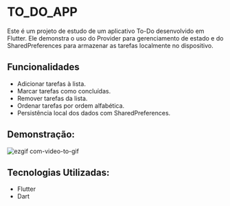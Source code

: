 # TO_DO_APP

Este é um projeto de estudo de um aplicativo To-Do desenvolvido em Flutter. Ele demonstra o uso do Provider para gerenciamento de estado e do SharedPreferences para armazenar as tarefas localmente no dispositivo.

## Funcionalidades

- Adicionar tarefas à lista.
- Marcar tarefas como concluídas.
- Remover tarefas da lista.
- Ordenar tarefas por ordem alfabética.
- Persistência local dos dados com SharedPreferences.

## Demonstração:
![ezgif com-video-to-gif](https://github.com/gabrieelfelix/FlutterToDoApp/assets/102039571/10f1ef5d-430b-4208-a63f-d9f32fba100e)

## Tecnologias Utilizadas:

- Flutter
- Dart




